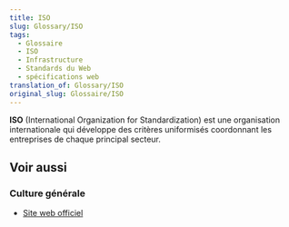 ```yaml
---
title: ISO
slug: Glossary/ISO
tags:
  - Glossaire
  - ISO
  - Infrastructure
  - Standards du Web
  - spécifications web
translation_of: Glossary/ISO
original_slug: Glossaire/ISO
---
```


**ISO** (International Organization for Standardization) est une organisation internationale qui développe des critères uniformisés coordonnant les entreprises de chaque principal secteur.

## Voir aussi

### Culture générale

- [Site web officiel](http://www.iso.org/iso/fr/home.html)
